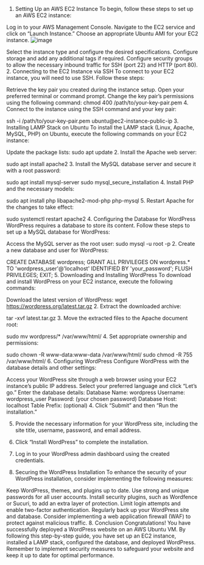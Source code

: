 1. Setting Up an AWS EC2 Instance
To begin, follow these steps to set up an AWS EC2 instance:

Log in to your AWS Management Console.
Navigate to the EC2 service and click on “Launch Instance.”
Choose an appropriate Ubuntu AMI for your EC2 instance.
![image](https://github.com/JayDeep-Giri/infotrixs/assets/131878379/15105080-008f-4a3a-b4a9-d88800b06a97)

Select the instance type and configure the desired specifications.
Configure storage and add any additional tags if required.
Configure security groups to allow the necessary inbound traffic for SSH (port 22) and HTTP (port 80).
2. Connecting to the EC2 Instance via SSH
To connect to your EC2 instance, you will need to use SSH. Follow these steps:

Retrieve the key pair you created during the instance setup.
Open your preferred terminal or command prompt.
Change the key pair’s permissions using the following command:
chmod 400 /path/to/your-key-pair.pem
4. Connect to the instance using the SSH command and your key pair:

ssh -i /path/to/your-key-pair.pem ubuntu@ec2-instance-public-ip
3. Installing LAMP Stack on Ubuntu
To install the LAMP stack (Linux, Apache, MySQL, PHP) on Ubuntu, execute the following commands on your EC2 instance:

Update the package lists:
sudo apt update
2. Install the Apache web server:

sudo apt install apache2
3. Install the MySQL database server and secure it with a root password:

sudo apt install mysql-server
sudo mysql_secure_installation
4. Install PHP and the necessary models:

sudo apt install php libapache2-mod-php php-mysql
5. Restart Apache for the changes to take effect:

sudo systemctl restart apache2
4. Configuring the Database for WordPress
WordPress requires a database to store its content. Follow these steps to set up a MySQL database for WordPress:

Access the MySQL server as the root user:
sudo mysql -u root -p
2. Create a new database and user for WordPress:

CREATE DATABASE wordpress;
GRANT ALL PRIVILEGES ON wordpress.* TO 'wordpress_user'@'localhost' IDENTIFIED BY 'your_password';
FLUSH PRIVILEGES;
EXIT;
5. Downloading and Installing WordPress
To download and install WordPress on your EC2 instance, execute the following commands:

Download the latest version of WordPress:
wget https://wordpress.org/latest.tar.gz
2. Extract the downloaded archive:

tar -xvf latest.tar.gz
3. Move the extracted files to the Apache document root:

sudo mv wordpress/* /var/www/html/
4. Set appropriate ownership and permissions:

sudo chown -R www-data:www-data /var/www/html/
sudo chmod -R 755 /var/www/html/
6. Configuring WordPress
Configure WordPress with the database details and other settings:

Access your WordPress site through a web browser using your EC2 instance’s public IP address.
Select your preferred language and click “Let’s go.”
Enter the database details:
Database Name: wordpress
Username: wordpress_user
Password: (your chosen password)
Database Host: localhost
Table Prefix: (optional)
4. Click “Submit” and then “Run the installation.”

5. Provide the necessary information for your WordPress site, including the site title, username, password, and email address.

6. Click “Install WordPress” to complete the installation.

7. Log in to your WordPress admin dashboard using the created credentials.

7. Securing the WordPress Installation
To enhance the security of your WordPress installation, consider implementing the following measures:

Keep WordPress, themes, and plugins up to date.
Use strong and unique passwords for all user accounts.
Install security plugins, such as Wordfence or Sucuri, to add an extra layer of protection.
Limit login attempts and enable two-factor authentication.
Regularly back up your WordPress site and database.
Consider implementing a web application firewall (WAF) to protect against malicious traffic.
8. Conclusion
Congratulations! You have successfully deployed a WordPress website on an AWS Ubuntu VM. By following this step-by-step guide, you have set up an EC2 instance, installed a LAMP stack, configured the database, and deployed WordPress. Remember to implement security measures to safeguard your website and keep it up to date for optimal performance.
